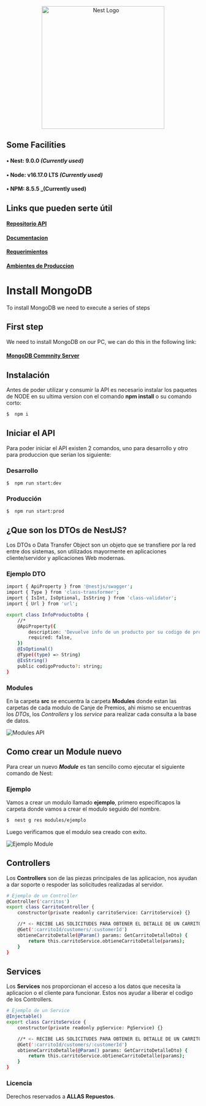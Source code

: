 <p align="center">
  <a href="http://nestjs.com/" target="blank"><img src="https://allasexpress.com/apks/Imagenes%20CP/allasXnest2.svg" width="320" alt="Nest Logo" /></a>
</p>

## Some Facilities

#### • **Nest:** 9.0.0 _(Currently used)_<br />

#### • **Node:** v16.17.0 LTS _(Currently used)_<br />

#### • **NPM:** 8.5.5 \_(Currently used)<br />

## Links que pueden serte útil

#### [Repositorio API](https://bitbucket.org/allas-repuestos/canje-premios-api/src/dev/)<br />

#### [Documentacion](https://allasrepuestos.atlassian.net/wiki/spaces/CA/pages/327683/Requisitos+de+Soluci+n+-+Canje+de+premio+-+2o+trimestre+-+2022)<br />

#### [Requerimientos](https://allasrepuestos.atlassian.net/wiki/spaces/CA/pages/4587593/Requerimientos+funcionales+API)<br />

#### [Ambientes de Produccion](https://allasrepuestos.atlassian.net/wiki/spaces/CA/pages/2458012/Preparar+ambientes+de+produccion+y+de+desarrollo+Node+v16)<br />

# Install MongoDB

To install MongoDB we need to execute a series of steps

## First step

We need to install MongoDB on our PC, we can do this in the following link:
#### [MongoDB Commnity Server](https://bitbucket.org/allas-repuestos/canje-premios-api/src/dev/)<br />

## Instalación

Antes de poder utilizar y consumir la API es necesario instalar los paquetes de NODE en su ultima version con el comando **npm install** o su comando corto:

```bash
$  npm i
```

## Iniciar el API

Para poder iniciar el API existen 2 comandos, uno para desarrollo y otro para produccion que serian los siguiente:

### Desarrollo

```
$  npm run start:dev
```

### Producción

```
$  npm run start:prod
```

## ¿Que son los DTOs de NestJS?

Los DTOs o Data Transfer Object son un objeto que se transfiere por la red entre dos sistemas, son utilizados mayormente en aplicaciones cliente/servidor y aplicaciones Web modernas.

### Ejemplo DTO

```bash
import { ApiProperty } from '@nestjs/swagger';
import { Type } from 'class-transformer';
import { IsInt, IsOptional, IsString } from 'class-validator';
import { Url } from 'url';

export class InfoProductoDto {
    //*
    @ApiProperty({
        description: 'Devuelve info de un producto por su codigo de producto',
        required: false,
    })
    @IsOptional()
    @Type((type) => String)
    @IsString()
    public codigoProducto?: string;
}
```

### Modules

En la carpeta **src** se encuentra la carpeta **Modules** donde estan las carpetas de cada modulo de Canje de Premios, ahi mismo se encuentras los _DTOs_, los _Controllers_ y los _service_ para realizar cada consulta a la base de datos.

![Modules API](https://allasexpress.com/apks/Imagenes%20CP/ejemplo.png)

## Como crear un Module nuevo

Para crear un nuevo _**Module**_ es tan sencillo como ejecutar el siguiente comando de Nest:

### Ejemplo

Vamos a crear un modulo llamado **ejemplo**, primero especificapos la carpeta donde vamos a crear el modulo seguido del nombre.

```bash
$  nest g res modules/ejemplo
```

Luego verificamos que el modulo sea creado con exito.

![Ejemplo Module](https://allasexpress.com/apks/Imagenes%20CP/moduleEjemplo.png)

## Controllers

Los **Controllers** son de las piezas principales de las aplicacion, nos ayudan a dar soporte o respoder las solicitudes realizadas al servidor.

```bash
# Ejemplo de un Controller
@Controller('carritos')
export class CarritoController {
    constructor(private readonly carritoService: CarritoService) {}

    //* <- RECIBE LAS SOLICITUDES PARA OBTENER EL DETALLE DE UN CARRITO ->
    @Get(':carritoId/customers/:customerId')
    obtieneCarritoDetalle(@Param() params: GetCarritoDetalleDto) {
        return this.carritoService.obtieneCarritoDetalle(params);
    }
}
```

## Services

Los **Services** nos proporcionan el acceso a los datos que necesita la aplicacion o el cliente para funcionar. Estos nos ayudar a liberar el codigo de los Controllers.

```bash
# Ejemplo de un Service
@Injectable()
export class CarritoService {
    constructor(private readonly pgService: PgService) {}

    //* <- RECIBE LAS SOLICITUDES PARA OBTENER EL DETALLE DE UN CARRITO ->
    @Get(':carritoId/customers/:customerId')
    obtieneCarritoDetalle(@Param() params: GetCarritoDetalleDto) {
        return this.carritoService.obtieneCarritoDetalle(params);
    }
}
```

### Licencia

Derechos reservados a **ALLAS Repuestos**.
